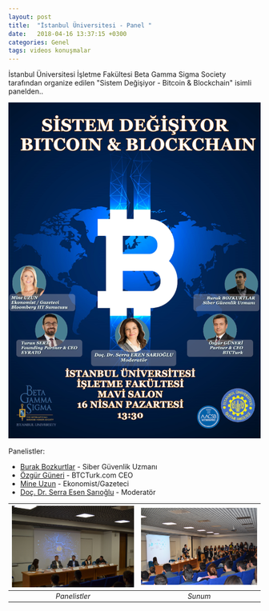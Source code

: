 ```yaml
---
layout: post
title:  "İstanbul Üniversitesi - Panel "
date:   2018-04-16 13:37:15 +0300
categories: Genel
tags: videos konuşmalar
---
```



İstanbul Üniversitesi İşletme Fakültesi Beta Gamma Sigma Society tarafından organize edilen "Sistem Değişiyor - Bitcoin & Blockchain" isimli panelden.. 

![](/assets/iu_blockchain_afis_v2.png)

Panelistler: 
- [Burak Bozkurtlar](https://twitter.com/thegreywolves) - Siber Güvenlik Uzmanı
- [Özgür Güneri](https://twitter.com/guneriozgur) - BTCTurk.com CEO
- [Mine Uzun](https://twitter.com/mneuzunyol) - Ekonomist/Gazeteci
- [Doç. Dr. Serra Esen Sarıoğlu](https://tr.linkedin.com/in/serra-eren-sario%C4%9Flu-2a81376) - Moderatör




 ![](/assets/DSC_0207_v2.JPG)           |  ![](/assets/DSC_0189_v2.JPG)
:-------------------------:|:-------------------------:
 *Panelistler*  |  *Sunum*
